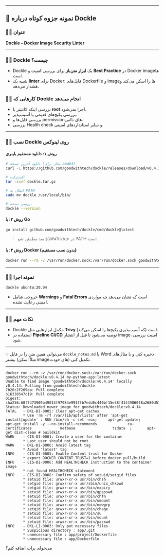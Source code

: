 
---

## 🔹 نمونه جزوه کوتاه درباره Dockle

### ۱️⃣ عنوان

**Dockle – Docker Image Security Linter**

---

### ۲️⃣ Dockle چیست؟

* Dockle یک **ابزار متن‌باز** برای بررسی امنیت و **Best Practice** در Docker image‌ها است.
* شبیه یک **linter** برای Docker: فایل‌های Dockerfile و image‌ها را اسکن می‌کند و هشدار می‌دهد.

### ۳️⃣ کارهایی که Dockle انجام می‌دهد

* بررسی اینکه کانتینر با **root** اجرا نمی‌شود.
* بررسی پکیج‌های قدیمی یا آسیب‌پذیر.
* بررسی فایل‌ها و permissionهای ناامن.
* بررسی Health check و سایر استانداردهای امنیتی.

---

### ۴️⃣ نصب Dockle روی لینوکس

#### روش ۱: دانلود مستقیم باینری

```bash
# دانلود آخرین نسخه (مثال برای amd64)
curl -L https://github.com/goodwithtech/dockle/releases/download/v0.4.14/dockle_0.4.14_Linux-64bit.tar.gz -o dockle.tar.gz

# اکسترکت
tar -zxvf dockle.tar.gz

# انتقال به PATH
sudo mv dockle /usr/local/bin/

# بررسی نسخه
dockle --version
```

#### روش ۲: با Go

```bash
go install github.com/goodwithtech/dockle/cmd/dockle@latest
```

> بعد مطمئن شو `$GOPATH/bin` در PATH است.

#### روش ۳: با Docker (بدون نصب مستقیم)

```bash
docker run --rm -v /var/run/docker.sock:/var/run/docker.sock goodwithtech/dockle:v0.4.14 <IMAGE_NAME>
```

---

### ۵️⃣ نمونه اجرا

```bash
dockle ubuntu:20.04
```

* خروجی شامل **Warnings** و **Fatal Errors** است که نشان می‌دهد چه مواردی امنیتی رعایت نشده.

---

### ۶️⃣ نکات مهم

* Dockle مکمل ابزارهایی مثل **Trivy** است (که آسیب‌پذیری پکیج‌ها را اسکن می‌کند).
* استفاده در **Pipeline CI/CD** توصیه می‌شود تا قبل از انتشار image، امنیت بررسی شود.

---

💡 می‌توانی همین متن را در فایل `dockle_notes.md` یا Word ذخیره کنی و با مثال‌های بیشتر (مثلاً اسکن imageهای خودت) تکمیل کنی.

---

```
docker run --rm -v /var/run/docker.sock:/var/run/docker.sock goodwithtech/dockle:v0.4.14 my-python-app:latest
Unable to find image 'goodwithtech/dockle:v0.4.14' locally
v0.4.14: Pulling from goodwithtech/dockle
7b26c2f269ea: Pull complete
b16330547c19: Pull complete
Digest: sha256:68f7473909b49013f97984e9917fb7edd0c440bf15e38f41449860f8a2680d51
Status: Downloaded newer image for goodwithtech/dockle:v0.4.14
FATAL   - DKL-DI-0005: Clear apt-get caches
        * Use 'rm -rf /var/lib/apt/lists' after 'apt-get install|update' : RUN /bin/sh -c set -eux;     apt-get update;         apt-get install -y --no-install-recommends              ca-certificates             netbase                 tzdata  ;       apt-get dist-clean # buildkit
WARN    - CIS-DI-0001: Create a user for the container
        * Last user should not be root
WARN    - DKL-DI-0006: Avoid latest tag
        * Avoid 'latest' tag
INFO    - CIS-DI-0005: Enable Content trust for Docker
        * export DOCKER_CONTENT_TRUST=1 before docker pull/build
INFO    - CIS-DI-0006: Add HEALTHCHECK instruction to the container image
        * not found HEALTHCHECK statement
INFO    - CIS-DI-0008: Confirm safety of setuid/setgid files
        * setuid file: urwxr-xr-x usr/bin/chsh
        * setgid file: grwxr-xr-x usr/sbin/unix_chkpwd
        * setgid file: grwxr-xr-x usr/bin/expiry
        * setuid file: urwxr-xr-x usr/bin/gpasswd
        * setuid file: urwxr-xr-x usr/bin/chfn
        * setuid file: urwxr-xr-x usr/bin/umount
        * setuid file: urwxr-xr-x usr/bin/newgrp
        * setgid file: grwxr-xr-x usr/bin/chage
        * setuid file: urwxr-xr-x usr/bin/su
        * setuid file: urwxr-xr-x usr/bin/mount
        * setuid file: urwxr-xr-x usr/bin/passwd
INFO    - DKL-LI-0003: Only put necessary files
        * Suspicious directory : app/.git
        * unnecessary file : app/project/Dockerfile
        * unnecessary file : app/Dockerfile

```

می‌خوای برات اضافه کنم؟
